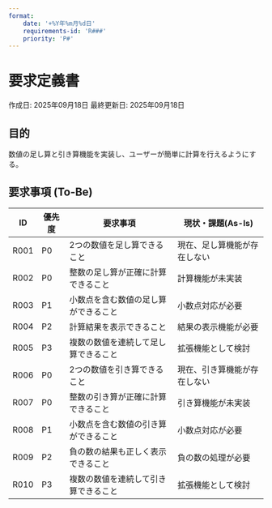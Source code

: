 ```yaml
---
format:
    date: '+%Y年%m月%d日'
    requirements-id: 'R###'
    priority: 'P#'
---
```


# 要求定義書

作成日: 2025年09月18日 最終更新日: 2025年09月18日

## 目的

<!-- 目的を記載する -->
数値の足し算と引き算機能を実装し、ユーザーが簡単に計算を行えるようにする。

## 要求事項 (To-Be)

<!--
    要求事項をテーブルで記載する

    優先度(P0 ~ P3)

    - P0 => 必須
    - P1 => 高
    - P2 => 中
    - P3 => 低

    Example

    |       ID       |     優先度      |     要求事項     | 現状・課題(As-Is) |
    | -------------- | -------------- | -------------- | -------------- |
    | R001           | P1             | Content Cell   | Content Cell   |
    | R002           | P0             | Content Cell   | Content Cell   |
-->

|       ID       |     優先度      |     要求事項     | 現状・課題(As-Is) |
| -------------- | -------------- | -------------- | -------------- |
| R001           | P0             | 2つの数値を足し算できること | 現在、足し算機能が存在しない |
| R002           | P0             | 整数の足し算が正確に計算できること | 計算機能が未実装 |
| R003           | P1             | 小数点を含む数値の足し算ができること | 小数点対応が必要 |
| R004           | P2             | 計算結果を表示できること | 結果の表示機能が必要 |
| R005           | P3             | 複数の数値を連続して足し算できること | 拡張機能として検討 |
| R006           | P0             | 2つの数値を引き算できること | 現在、引き算機能が存在しない |
| R007           | P0             | 整数の引き算が正確に計算できること | 引き算機能が未実装 |
| R008           | P1             | 小数点を含む数値の引き算ができること | 小数点対応が必要 |
| R009           | P2             | 負の数の結果も正しく表示できること | 負の数の処理が必要 |
| R010           | P3             | 複数の数値を連続して引き算できること | 拡張機能として検討 |